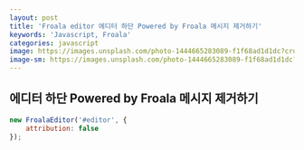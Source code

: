 ```yaml
---
layout: post
title: 'Froala editor 에디터 하단 Powered by Froala 메시지 제거하기'
keywords: 'Javascript, Froala'
categories: javascript
image: https://images.unsplash.com/photo-1444665283089-f1f68ad1d1dc?crop=entropy&cs=tinysrgb&fit=crop&fm=jpg&h=1200&ixid=eyJhcHBfaWQiOjF9&ixlib=rb-1.2.1&q=80&w=2000
image-sm: https://images.unsplash.com/photo-1444665283089-f1f68ad1d1dc?crop=entropy&cs=tinysrgb&fit=crop&fm=jpg&h=1200&ixid=eyJhcHBfaWQiOjF9&ixlib=rb-1.2.1&q=80&w=2000
---
```


## 에디터 하단 Powered by Froala 메시지 제거하기

```js
new FroalaEditor('#editor', {
    attribution: false
});
```
